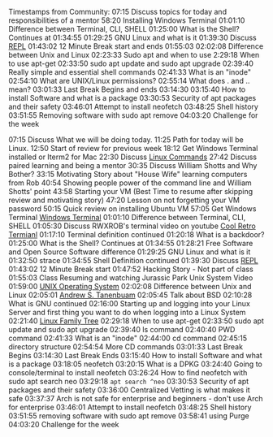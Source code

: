 Timestamps from Community:
07:15 Discuss topics for today and responsibilities of a mentor
58:20 Installing Windows Terminal
01:01:10 Difference between Terminal, CLI, SHELL
01:25:00 What is the Shell? Continues at 01:34:55
01:29:25 GNU Linux and what is it
01:39:30 Discuss [REPL](https://replit.com/)
01:43:02 12 Minute Break start and ends 01:55:03
02:02:08 Difference between Unix and Linux
02:23:33 Sudo apt and when to use
2:29:18 When to use apt-get
02:33:50 sudo apt update and sudo apt upgrade
02:39:40 Really simple and essential shell commands
02:41:33 What is an "inode"
02:54:10 What are UNIX/Linux permissions?
02:55:14 What does . and .. mean?
03:01:33 Last Break Begins and ends 03:14:30
03:15:40 How to install Software and what is a package
03:30:53 Security of apt packages and their safety
03:46:01 Attempt to install neofetch
03:48:25 Shell history
03:51:55 Removing software with sudo apt remove
04:03:20 Challenge for the week

07:15 Discuss What we will be doing today.
11:25 Path for today will be Linux.
12:50 Start of review for previous week
18:12 Get Windows Terminal installed or Iterm2 for Mac
22:30 Discuss [Linux Commands](http://www.linuxcommand.org/)
27:42 Discuss paired learning and being a mentor
30:35 Discuss William Shotts and Why Bother?
33:15 Motivating Story about "House Wife" learning computers from Rob
40:54 Showing people power of the command line and William Shotts' point
43:58 Starting your VM (Best Time to resume after skipping review and motivating story)
47:20 Lesson on not forgetting your VM password
50:15 Quick review on installing Ubuntu VM
57:05 Get Windows Terminal [Windows Terminal](https://apps.microsoft.com/store/detail/windows-terminal/9N0DX20HK701?hl=en-us&gl=US)
01:01:10 Difference between Terminal, CLI, SHELL
01:05:30 Discuss RWXROB's terminal video on youtube [Cool Retro Termianl](https://www.youtube.com/watch?v=crtZHNclndQ&ab_channel=rwxrob)
01:17:10 Terminal definition continued
01:20:18 What is a backdoor?
01:25:00 What is the Shell? Continues at 01:34:55
01:28:21 Free Software and Open Source Software difference
01:29:25 GNU Linux and what is it
01:32:50 strace
01:34:55 Shell Definition continued
01:39:30 Discuss [REPL](https://replit.com/)
01:43:02 12 Minute Break start
01:47:52 Hacking Story - Not part of class
01:55:03 Class Resuming and watching Jurassic Park Unix System Video
01:59:00 [UNIX Operating System](https://www.youtube.com/watch?v=tc4ROCJYbm0&feature=youtu.be&ab_channel=AT%26TTechChannel)
02:02:08 Difference between Unix and Linux
02:05:01 [Andrew S. Tanenbuam](https://www.cs.vu.nl/~ast/)
02:05:45 Talk about BSD
02:10:28 What is GNU continued
02:16:00 Starting up and logging into your Linux Server and first thing you want to do when logging into a Linux System
02:21:40 [Linux Family Tree](https://www.youtube.com/watch?v=2nF-MXeiXzw&ab_channel=brtidwell55)
02:29:18 When to use apt-get
02:33:50 sudo apt update and sudo apt upgrade
02:39:40 ls command
02:40:40 PWD command
02:41:33 What is an "inode"
02:44:00 cd command
02:45:15 directory structure
02:54:54 More CD commands
03:01:33 Last Break Begins
03:14:30 Last Break Ends
03:15:40 How to install Software and what is a package
03:18:05 neofetch
03:20:15 What is a DPKG
03:24:40 Going to console/terminal to install neofetch
03:26:24 How to find neofetch with sudo apt search neo
03:29:18 `apt search ^neo`
03:30:53 Security of apt packages and their safety
03:36:00 Centralized Vetting is what makes it safe
03:37:37 Arch is not safe for enterprise and beginners - don't use Arch for enterprise
03:46:01 Attempt to install neofetch
03:48:25 Shell history
03:51:55 removing software with sudo apt remove
03:58:41 using Purge
04:03:20 Challenge for the week

